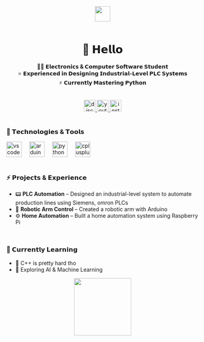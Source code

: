 <div align="center">
  <img height="40" src="https://media1.tenor.com/m/hBwkISiqNI0AAAAC/shura-hiwa-lamer.gif" />
</div>

<br clear="both">

<h1 align="center">🍅 𝗛𝗲𝗹𝗹𝗼</h1>

<p align="center">
  👨‍🎓 <strong>𝗘𝗹𝗲𝗰𝘁𝗿𝗼𝗻𝗶𝗰𝘀 & 𝗖𝗼𝗺𝗽𝘂𝘁𝗲𝗿 𝗦𝗼𝗳𝘁𝘄𝗮𝗿𝗲 𝗦𝘁𝘂𝗱𝗲𝗻𝘁</strong><br>
  ⭐ <strong>𝗘𝘅𝗽𝗲𝗿𝗶𝗲𝗻𝗰𝗲𝗱 𝗶𝗻 𝗗𝗲𝘀𝗶𝗴𝗻𝗶𝗻𝗴 𝗜𝗻𝗱𝘂𝘀𝘁𝗿𝗶𝗮𝗹-𝗟𝗲𝘃𝗲𝗹 𝗣𝗟𝗖 𝗦𝘆𝘀𝘁𝗲𝗺𝘀</strong><br>
  ⚡ <strong>𝗖𝘂𝗿𝗿𝗲𝗻𝘁𝗹𝘆 𝗠𝗮𝘀𝘁𝗲𝗿𝗶𝗻𝗴 𝗣𝘆𝘁𝗵𝗼𝗻</strong>
</p>

<br clear="both">

<div align="center">
  <a href="https://discordapp.com/users/654654363779989514" target="_blank">
    <img src="https://img.shields.io/static/v1?message=Discord&logo=discord&label=&color=7289DA&logoColor=white&labelColor=&style=for-the-badge" height="30" alt="discord logo" />
  </a>
  <a href="https://www.youtube.com/@rvnaom" target="_blank">
    <img src="https://img.shields.io/static/v1?message=YouTube&logo=youtube&label=&color=FF0000&logoColor=white&labelColor=&style=for-the-badge" height="30" alt="youtube logo" />
  </a>
  <a href="https://www.instagram.com/rvnaom/" target="_blank">
    <img src="https://img.shields.io/static/v1?message=Instagram&logo=instagram&label=&color=E4405F&logoColor=white&labelColor=&style=for-the-badge" height="30" alt="instagram logo" />
  </a>
</div>

<br clear="both">

<h3 align="left">🧰 𝗧𝗲𝗰𝗵𝗻𝗼𝗹𝗼𝗴𝗶𝗲𝘀 & 𝗧𝗼𝗼𝗹𝘀</h3>

<div align="left">
  <img src="https://cdn.jsdelivr.net/gh/devicons/devicon/icons/vscode/vscode-original.svg" height="40" alt="vscode logo" />
  <img width="12" />
  <img src="https://cdn.jsdelivr.net/gh/devicons/devicon/icons/arduino/arduino-original.svg" height="40" alt="arduino logo" />
  <img width="12" />
  <img src="https://cdn.jsdelivr.net/gh/devicons/devicon/icons/python/python-original.svg" height="40" alt="python logo" />
  <img width="12" />
  <img src="https://cdn.jsdelivr.net/gh/devicons/devicon/icons/cplusplus/cplusplus-original.svg" height="40" alt="cplusplus logo" />
</div>

<br clear="both">

<h3 align="left">⚡ 𝗣𝗿𝗼𝗷𝗲𝗰𝘁𝘀 & 𝗘𝘅𝗽𝗲𝗿𝗶𝗲𝗻𝗰𝗲</h3>

<ul>
  <li>📟 <strong>PLC Automation</strong> – Designed an industrial-level system to automate production lines using Siemens, omron PLCs</li>
  <li>🔧 <strong>Robotic Arm Control</strong> – Created a robotic arm with Arduino</li>
  <li>⚙️ <strong>Home Automation</strong> – Built a home automation system using Raspberry Pi</li>
</ul>

<br clear="both">

<h3 align="left">🚀 𝗖𝘂𝗿𝗿𝗲𝗻𝘁𝗹𝘆 𝗟𝗲𝗮𝗿𝗻𝗶𝗻𝗴</h3>

<ul>
  <li>🧠 C++ is pretty hard tho</li>
  <li>🤖 Exploring AI & Machine Learning</li>
</ul>

<div align="center">
  <img height="150" src="https://media1.tenor.com/m/1JHU1Q0mUlcAAAAd/he-was-forced-cpp.gif" />
</div>

<br clear="both">

<p align="center"> </p>
